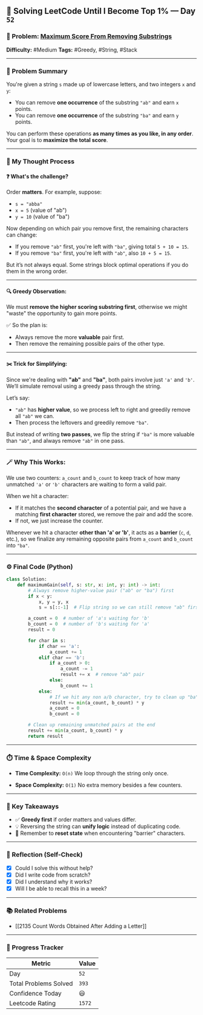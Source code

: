 ## 🧠 Solving LeetCode Until I Become Top 1% — Day `52`

### 🔹 Problem: [Maximum Score From Removing Substrings](https://leetcode.com/problems/maximum-score-from-removing-substrings/)

**Difficulty:** #Medium
**Tags:** #Greedy, #String, #Stack

---

### 📝 Problem Summary

You're given a string `s` made up of lowercase letters, and two integers `x` and `y`:

* You can remove **one occurrence** of the substring `"ab"` and earn `x` points.
* You can remove **one occurrence** of the substring `"ba"` and earn `y` points.

You can perform these operations **as many times as you like, in any order**.
Your goal is to **maximize the total score**.

---

### 🧠 My Thought Process

#### ❓ What's the challenge?

Order **matters**. For example, suppose:

* `s = "abba"`
* `x = 5` (value of "ab")
* `y = 10` (value of "ba")

Now depending on which pair you remove first, the remaining characters can change:

* If you remove `"ab"` first, you're left with `"ba"`, giving total `5 + 10 = 15`.
* If you remove `"ba"` first, you're left with `"ab"`, also `10 + 5 = 15`.

But it’s not always equal. Some strings block optimal operations if you do them in the wrong order.

---

#### 🔍 Greedy Observation:

We must **remove the higher scoring substring first**, otherwise we might "waste" the opportunity to gain more points.

✅ So the plan is:

* Always remove the more **valuable** pair first.
* Then remove the remaining possible pairs of the other type.

---

#### ✂️ Trick for Simplifying:

Since we're dealing with **"ab"** and **"ba"**, both pairs involve just `'a'` and `'b'`.
We’ll simulate removal using a greedy pass through the string.

Let’s say:

* `"ab"` has **higher value**, so we process left to right and greedily remove all `"ab"` we can.
* Then process the leftovers and greedily remove `"ba"`.

But instead of writing **two passes**, we flip the string if `"ba"` is more valuable than `"ab"`, and always remove `"ab"` in one pass.

---

### 🪄 Why This Works:

We use two counters: `a_count` and `b_count` to keep track of how many unmatched `'a'` or `'b'` characters are waiting to form a valid pair.

When we hit a character:

* If it matches the **second character** of a potential pair, and we have a matching **first character** stored, we remove the pair and add the score.
* If not, we just increase the counter.

Whenever we hit a character **other than 'a' or 'b'**, it acts as a **barrier** (`c`, `d`, etc.), so we finalize any remaining opposite pairs from `a_count` and `b_count` into `"ba"`.

---

### ⚙️ Final Code (Python)

```python
class Solution:
    def maximumGain(self, s: str, x: int, y: int) -> int:
        # Always remove higher-value pair ("ab" or "ba") first
        if x < y:
            x, y = y, x
            s = s[::-1]  # Flip string so we can still remove "ab" first

        a_count = 0  # number of 'a's waiting for 'b'
        b_count = 0  # number of 'b's waiting for 'a'
        result = 0

        for char in s:
            if char == 'a':
                a_count += 1
            elif char == 'b':
                if a_count > 0:
                    a_count -= 1
                    result += x  # remove "ab" pair
                else:
                    b_count += 1
            else:
                # If we hit any non a/b character, try to clean up "ba" pairs
                result += min(a_count, b_count) * y
                a_count = 0
                b_count = 0

        # Clean up remaining unmatched pairs at the end
        result += min(a_count, b_count) * y
        return result
```

---

### ⏱️ Time & Space Complexity

* **Time Complexity:** `O(n)`
  We loop through the string only once.

* **Space Complexity:** `O(1)`
  No extra memory besides a few counters.

---

### 🧩 Key Takeaways

* ✅ **Greedy first** if order matters and values differ.
* 💡 Reversing the string can **unify logic** instead of duplicating code.
* 🔄 Remember to **reset state** when encountering "barrier" characters.

---

### 🔁 Reflection (Self-Check)

* [x] Could I solve this without help?
* [x] Did I write code from scratch?
* [x] Did I understand why it works?
* [x] Will I be able to recall this in a week?

---

### 📚 Related Problems

* [[2135 Count Words Obtained After Adding a Letter]]

---

### 🚀 Progress Tracker

| Metric                | Value  |
| --------------------- | ------ |
| Day                   | `52`    |
| Total Problems Solved | `393`    |
| Confidence Today      | 😃     |
| Leetcode Rating       | `1572` |

